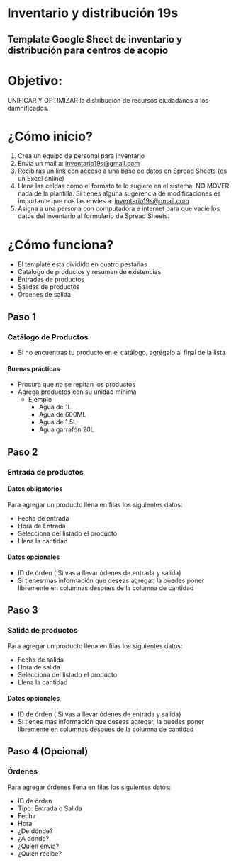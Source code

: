 # Inventario y distribución 19s
## Template Google Sheet de inventario y distribución para centros de acopio 

# Objetivo: 
UNIFICAR Y OPTIMIZAR  la distribución de recursos ciudadanos a los damnificados.

# ¿Cómo inicio?
1. Crea un equipo de personal para inventario
2. Envía un mail a: inventario19s@gmail.com
3. Recibirás un link con acceso a una base de datos en Spread Sheets (es un Excel online)
4. Llena las celdas como el formato te lo sugiere en el sistema. NO MOVER nada de la plantilla. Si tienes alguna sugerencia de modificaciones es importante que nos las envíes a: inventario19s@gmail.com
5. Asigna a una persona con computadora e internet para que vacíe los datos del inventario al formulario de Spread Sheets. 

# ¿Cómo funciona?

* El template esta dividido en cuatro pestañas 
 * Catálogo de productos y resumen de existencias
 * Entradas de productos
 * Salidas de productos
 * Órdenes de salida

## Paso 1
### Catálogo de Productos
* Si no encuentras tu producto en el catálogo, agrégalo al final de la lista
#### Buenas prácticas
* Procura que no se repitan los productos
* Agrega productos con su unidad mínima 
  * Ejemplo
    * Agua de 1L
    * Agua de 600ML
    * Agua de 1.5L
    * Agua garrafón 20L

## Paso 2
### Entrada de productos

#### Datos obligatorios
Para agregar un producto llena en filas los siguientes datos:
* Fecha de entrada
* Hora de Entrada 
* Selecciona del listado el producto
* Llena la cantidad 

#### Datos opcionales 
* ID de órden ( Si vas a llevar ódenes de entrada y salida) 
* Sí tienes más información que deseas agregar, la puedes poner libremente en columnas despues de la columna de cantidad 

## Paso 3
### Salida de productos
Para agregar un producto llena en filas los siguientes datos:
* Fecha de salida
* Hora de salida
* Selecciona del listado el producto
* Llena la cantidad 

#### Datos opcionales 
* ID de órden ( Si vas a llevar ódenes de entrada y salida) 
* Sí tienes más información que deseas agregar, la puedes poner libremente en columnas despues de la columna de cantidad 

## Paso 4 (Opcional) 
### Órdenes
Para agregar órdenes llena en filas los siguientes datos:
* ID de órden
* Tipo: Entrada o Salida
* Fecha
* Hora
* ¿De dónde?
* ¿A dónde?
* ¿Quién envía?
* ¿Quién recibe?




